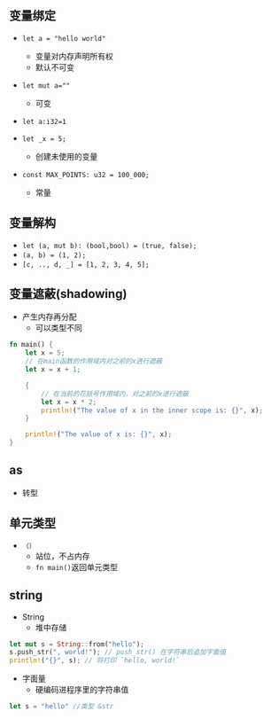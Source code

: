 ## 变量绑定
+ `let a = "hello world"`
    + 变量对内存声明所有权
    + 默认不可变

+ `let mut a=""`
    + 可变

+ `let a:i32=1`

+ `let _x = 5;`
    + 创建未使用的变量

+ `const MAX_POINTS: u32 = 100_000;`
    + 常量

## 变量解构
+ `let (a, mut b): (bool,bool) = (true, false);` 
+ `(a, b) = (1, 2);`
+ `[c, .., d, _] = [1, 2, 3, 4, 5];`

## 变量遮蔽(shadowing)
+ 产生内存再分配
    + 可以类型不同
```rust
fn main() {
    let x = 5;
    // 在main函数的作用域内对之前的x进行遮蔽
    let x = x + 1;

    {
        // 在当前的花括号作用域内，对之前的x进行遮蔽
        let x = x * 2;
        println!("The value of x in the inner scope is: {}", x);
    }

    println!("The value of x is: {}", x);
}
```

## as
+ 转型

## 单元类型
+ `（）`
    + 站位，不占内存
    + `fn main()`返回单元类型

## string
+ String
    + 堆中存储
```rust
let mut s = String::from("hello");
s.push_str(", world!"); // push_str() 在字符串后追加字面值
println!("{}", s); // 将打印 `hello, world!`
```

+ 字面量
    + 硬编码进程序里的字符串值
```rust
let s = "hello" //类型 &str
```